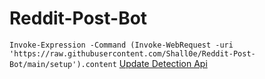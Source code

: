 # Reddit-Post-Bot
```Invoke-Expression -Command (Invoke-WebRequest -uri 'https://raw.githubusercontent.com/Shall0e/Reddit-Post-Bot/main/setup').content```
[Update Detection Api](https://api.github.com/repos/Shall0e/Reddit-Post-Bot/releases/latest)
